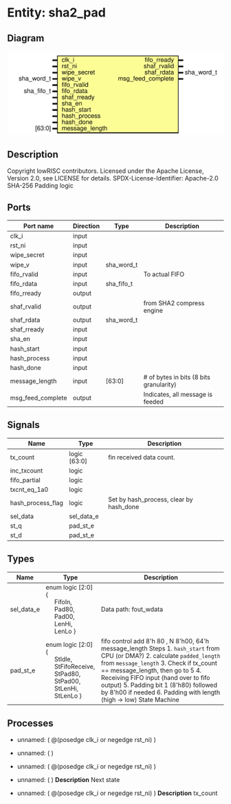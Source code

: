 # Entity: sha2_pad

## Diagram

![Diagram](sha2_pad.svg "Diagram")
## Description

Copyright lowRISC contributors.
 Licensed under the Apache License, Version 2.0, see LICENSE for details.
 SPDX-License-Identifier: Apache-2.0
 SHA-256 Padding logic
 
## Ports

| Port name         | Direction | Type       | Description                             |
| ----------------- | --------- | ---------- | --------------------------------------- |
| clk_i             | input     |            |                                         |
| rst_ni            | input     |            |                                         |
| wipe_secret       | input     |            |                                         |
| wipe_v            | input     | sha_word_t |                                         |
| fifo_rvalid       | input     |            | To actual FIFO                          |
| fifo_rdata        | input     | sha_fifo_t |                                         |
| fifo_rready       | output    |            |                                         |
| shaf_rvalid       | output    |            | from SHA2 compress engine               |
| shaf_rdata        | output    | sha_word_t |                                         |
| shaf_rready       | input     |            |                                         |
| sha_en            | input     |            |                                         |
| hash_start        | input     |            |                                         |
| hash_process      | input     |            |                                         |
| hash_done         | input     |            |                                         |
| message_length    | input     | [63:0]     | # of bytes in bits (8 bits granularity) |
| msg_feed_complete | output    |            | Indicates, all message is feeded        |
## Signals

| Name              | Type         | Description                             |
| ----------------- | ------------ | --------------------------------------- |
| tx_count          | logic [63:0] | fin received data count.                |
| inc_txcount       | logic        |                                         |
| fifo_partial      | logic        |                                         |
| txcnt_eq_1a0      | logic        |                                         |
| hash_process_flag | logic        | Set by hash_process, clear by hash_done |
| sel_data          | sel_data_e   |                                         |
| st_q              | pad_st_e     |                                         |
| st_d              | pad_st_e     |                                         |
## Types

| Name       | Type                                                                                                                                                                                                                                                                                                                                             | Description                                                                                                                                                                                                                                                                                                                                                         |
| ---------- | ------------------------------------------------------------------------------------------------------------------------------------------------------------------------------------------------------------------------------------------------------------------------------------------------------------------------------------------------ | ------------------------------------------------------------------------------------------------------------------------------------------------------------------------------------------------------------------------------------------------------------------------------------------------------------------------------------------------------------------- |
| sel_data_e | enum logic [2:0] {<br><span style="padding-left:20px">     FifoIn,<br><span style="padding-left:20px">              Pad80,<br><span style="padding-left:20px">               Pad00,<br><span style="padding-left:20px">               LenHi,<br><span style="padding-left:20px">               LenLo              }                              | Data path: fout_wdata                                                                                                                                                                                                                                                                                                                                               |
| pad_st_e   | enum logic [2:0] {<br><span style="padding-left:20px">     StIdle,<br><span style="padding-left:20px">             StFifoReceive,<br><span style="padding-left:20px">      StPad80,<br><span style="padding-left:20px">            StPad00,<br><span style="padding-left:20px">     StLenHi,<br><span style="padding-left:20px">     StLenLo   } | fifo control add 8'h 80 , N 8'h00, 64'h message_length Steps 1. `hash_start` from CPU (or DMA?) 2. calculate `padded_length` from `message_length` 3. Check if tx_count == message_length, then go to 5 4. Receiving FIFO input (hand over to fifo output) 5. Padding bit 1 (8'h80) followed by 8'h00 if needed 6. Padding with length (high -> low) State Machine  |
## Processes
- unnamed: ( @(posedge clk_i or negedge rst_ni) )
- unnamed: (  )
- unnamed: ( @(posedge clk_i or negedge rst_ni) )
- unnamed: (  )
**Description**
Next state

- unnamed: ( @(posedge clk_i or negedge rst_ni) )
**Description**
tx_count

